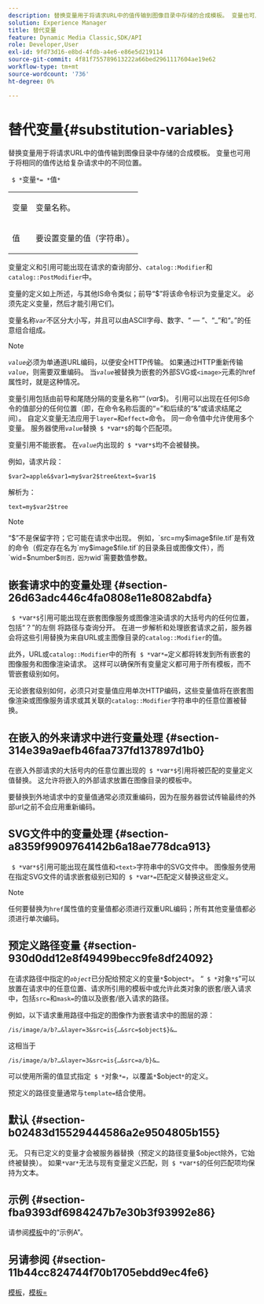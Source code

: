 ```yaml
---
description: 替换变量用于将请求URL中的值传输到图像目录中存储的合成模板。 变量也可用于将相同的值传达给复杂请求中的不同位置。
solution: Experience Manager
title: 替代变量
feature: Dynamic Media Classic,SDK/API
role: Developer,User
exl-id: 9fd73d16-e8bd-4fdb-a4e6-e86e5d219114
source-git-commit: 4f81f755789613222a66bed2961117604ae19e62
workflow-type: tm+mt
source-wordcount: '736'
ht-degree: 0%

---
```


# 替代变量{#substitution-variables}

替换变量用于将请求URL中的值传输到图像目录中存储的合成模板。 变量也可用于将相同的值传达给复杂请求中的不同位置。

` $ *`变量`*= *`值`*`

<table id="simpletable_EFEC66C23CE949EFACDC415A954DF323"> 
 <tr class="strow"> 
  <td class="stentry"> <p> <span class="codeph"> <span class="varname">变量</span> </span> </p> </td> 
  <td class="stentry"> <p>变量名称。 </p> </td> 
 </tr> 
 <tr class="strow"> 
  <td class="stentry"> <p> <span class="codeph"> <span class="varname">值</span> </span> </p> </td> 
  <td class="stentry"> <p>要设置变量的值（字符串）。 </p> </td> 
 </tr> 
</table>

变量定义和引用可能出现在请求的查询部分、`catalog::Modifier`和`catalog::PostModifier`中。

变量的定义如上所述，与其他IS命令类似；前导“$”将该命令标识为变量定义。 必须先定义变量，然后才能引用它们。

变量名称&#x200B;*`var`*&#x200B;不区分大小写，并且可以由ASCII字母、数字、“ — ”、“_”和“。”的任意组合组成。

>[!NOTE]
>
>*`value`*&#x200B;必须为单通道URL编码，以便安全HTTP传输。 如果通过HTTP重新传输&#x200B;*`value`*，则需要双重编码。 当&#x200B;*`value`*&#x200B;被替换为嵌套的外部SVG或`<image>`元素的href属性时，就是这种情况。

变量引用包括由前导和尾随分隔的变量名称“$”($*var*$)。 引用可以出现在任何IS命令的值部分的任何位置（即，在命令名称后面的“=”和后续的“&amp;”或请求结尾之间）。 自定义变量无法应用于`layer=`和`effect=`命令。 同一命令值中允许使用多个变量。 服务器使用&#x200B;*`value`*&#x200B;替换` $ *`var`*$`的每个匹配项。

变量引用不能嵌套。 在&#x200B;*`value`*&#x200B;内出现的` $ *`var`*$`均不会被替换。

例如，请求片段：

`$var2=apple&$var1=my$var2$tree&text=$var1$`

解析为：

`text=my$var2$tree`

>[!NOTE]
>
>“$”不是保留字符；它可能在请求中出现。 例如，`src=my$image$file.tif`是有效的命令（假定存在名为`my$image$file.tif`的目录条目或图像文件），而`wid=$number$`则否，因为`wid`需要数值参数。

## 嵌套请求中的变量处理 {#section-26d63adc446c4fa0808e11e8082abdfa}

` $ *`var`*$`引用可能出现在嵌套图像服务或图像渲染请求的大括号内的任何位置，包括“？”的左侧 将路径与查询分开。 在进一步解析和处理嵌套请求之前，服务器会将这些引用替换为来自URL或主图像目录的`catalog::Modifier`的值。

此外，URL或`catalog::Modifier`中的所有` $ *`var`*=`定义都将转发到所有嵌套的图像服务和图像渲染请求。 这样可以确保所有变量定义都可用于所有模板，而不管嵌套级别如何。

无论嵌套级别如何，必须只对变量值应用单次HTTP编码，这些变量值将在嵌套图像渲染或图像服务请求或其关联的`catalog::Modifier`字符串中的任意位置被替换。

## 在嵌入的外来请求中进行变量处理 {#section-314e39a9aefb46faa737fd137897d1b0}

在嵌入外部请求的大括号内的任意位置出现的` $ *`var`*$`引用将被匹配的变量定义值替换。 这允许将嵌入的外部请求放置在图像目录的模板中。

要替换到外地请求中的变量值通常必须双重编码，因为在服务器尝试传输最终的外部url之前不会应用重新编码。

## SVG文件中的变量处理 {#section-a8359f9909764142b6a18ae778dca913}

` $ *`var`*$`引用可能出现在属性值和`<text>`字符串中的SVG文件中。 图像服务使用在指定SVG文件的请求嵌套级别已知的` $ *`var`*=`匹配定义替换这些定义。

>[!NOTE]
>
>任何要替换为`href`属性值的变量值都必须进行双重URL编码；所有其他变量值都必须进行单次编码。

## 预定义路径变量 {#section-930d0dd12e8f49499becc9fe8df24092}

在请求路径中指定的&#x200B;*`object`*&#x200B;已分配给预定义的变量`*`$object`*`。 “` $ *`对象`*$`”可以放置在请求中的任意位置、请求所引用的模板中或允许此类对象的嵌套/嵌入请求中，包括`src=`和`mask=`的值以及嵌套/嵌入请求的路径。

例如，以下请求重用路径中指定的图像作为嵌套请求中的图层的源：

`/is/image/a/b?…&layer=3&src=is{…&src=$object$}&…`

这相当于

`/is/image/a/b?…&layer=3&src=is{…&src=a/b}&…`

可以使用所需的值显式指定` $ *`对象`*=`，以覆盖`*`$object`*`的定义。

预定义的路径变量通常与`template=`结合使用。

## 默认 {#section-b02483d15529444586a2e9504805b155}

无。 只有已定义的变量才会被服务器替换（预定义的路径变量$object除外，它始终被替换）。 如果`*`var`*`无法与现有变量定义匹配，则` $ *`var`*$`的任何匹配项均保持为文本。

## 示例 {#section-fba9393df6984247b7e30b3f93992e86}

请参阅[模板](../../../../../is-api/http-ref/image-serving-api-ref/c-http-protocol-reference/c-templates/c-templates.md#concept-3cd2d2adae0e41b2979b9640244d4d3e)中的“示例A”。

## 另请参阅 {#section-11b44cc824744f70b1705ebdd9ec4fe6}

[模板](../../../../../is-api/http-ref/image-serving-api-ref/c-http-protocol-reference/c-templates/c-templates.md#concept-3cd2d2adae0e41b2979b9640244d4d3e)，[模板=](../../../../../is-api/http-ref/image-serving-api-ref/c-http-protocol-reference/c-command-reference/r-template.md#reference-3beccaa462a64bf0ba867e5c8fd0bd14)
